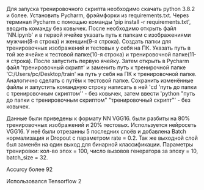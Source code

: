 Для запуска тренировочного скрипта необходимо скачать python 3.8.2 и более.
Установить Pycharm, фрэймфорки из requirements.txt. Через терминал Pycharm
с помощью команды 'pip install -r requirements.txt', вводить команду без ковычек.
После необходимо открыть файл 'NN.ipynb' и в первой ячейке указать путь к папкам с изображениями мужчин(8-я строка)
и женщин(9-я строка). Создать папки для тренировочных изображений и тестовых у себя на ПК. Указать путь в той же ячейке
к тестовой папке(10-я строка) и тренировочной папке(11-я строка). После запустить первую ячейку. Затем
открыть в Pycharm файл 'тренировочный скрипт' и заменить путь к тренирочной папке 'C:/Users/pc/Desktop/train' на путь у себя 
на ПК к тренировочной папке. Аналогично сделать с путём к тестовой папке. Сохранить изменённые файлы и запустить командную строку
написать в ней 'cd 'путь до папки с тренировочным скриптом'' - без ковычек, затем ввести 'python "путь до папки с тренировочным скриптом"
\"тренировочный скрипт"' - без ковычек.

Данные были приведены к формату NN VGG16. были разбиты на 80% тренировочных изображений и 20% тестовых.
Используется нейросеть VGG16. У неё были отрезанны 5 последних слоёв и добавлена Batch нормализация и Dropout
c параметром rate = 0.2. Так же выходной слой был заменён на один выход для бинарной классификации.
Параметры тренировки:
кол-во эпох =  100,
число вызовов генератора за эпоху =  10,
batch_size = 32.

Accurcy более 92

Использовался Tensorflow 2 